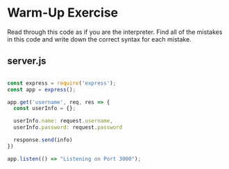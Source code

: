 # Warm-Up Exercise

Read through this code as if you are the interpreter. Find all of the mistakes in this code and write down the correct syntax for each mistake.

## server.js

```js

const express = require('express');
const app = express();

app.get('username', req, res => {
  const userInfo = {};

  userInfo.name: request.username,
  userInfo.password: request.password

  response.send(info)
})

app.listen(() => "Listening on Port 3000");
```
